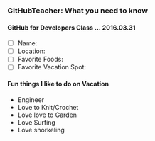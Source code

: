 ### GitHubTeacher: What you need to know
#### GitHub for Developers Class ... 2016.03.31

- [ ] Name:
- [ ] Location:
- [ ] Favorite Foods:
- [ ] Favorite Vacation Spot:

#### Fun things I like to do on Vacation

- Engineer
- Love to Knit/Crochet
- Love love to Garden
- Love Surfing
- Love snorkeling
